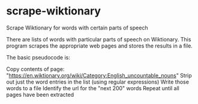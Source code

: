 # scrape-wiktionary
Scrape Wiktionary for words with certain parts of speech

There are lists of words with particular parts of speech on Wiktionary. This program scrapes the appropriate web pages and stores the results in a file.

The basic pseudocode is:

Copy contents of page: "https://en.wiktionary.org/wiki/Category:English_uncountable_nouns"
Strip out just the word entries in the list (using regular expressions)
Write those words to a file
Identify the url for the "next 200" words
Repeat until all pages have been extracted
